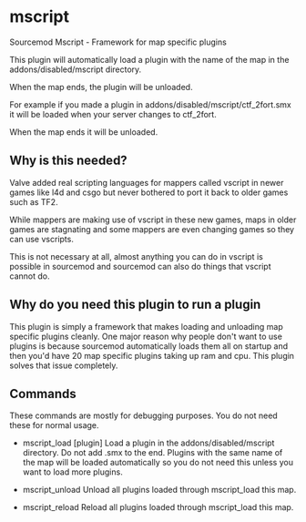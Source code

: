 # mscript

Sourcemod Mscript - Framework for map specific plugins

This plugin will automatically load a plugin with the name of the map in the addons/disabled/mscript directory. 

When the map ends, the plugin will be unloaded. 

For example if you made a plugin in addons/disabled/mscript/ctf_2fort.smx it will be loaded when your server changes to ctf_2fort. 

When the map ends it will be unloaded.

## Why is this needed?

Valve added real scripting languages for mappers called vscript in newer games like l4d and csgo but never bothered to port it back to older games such as TF2. 

While mappers are making use of vscript in these new games, maps in older games are stagnating and some mappers are even changing games so they can use vscripts.

This is not necessary at all, almost anything you can do in vscript is possible in sourcemod and sourcemod can also do things that vscript cannot do.

## Why do you need this plugin to run a plugin

This plugin is simply a framework that makes loading and unloading map specific plugins cleanly. One major reason why people don't want to use plugins is because sourcemod automatically loads them all on startup and then you'd have 20 map specific plugins taking up ram and cpu. This plugin solves that issue completely.

## Commands

These commands are mostly for debugging purposes. You do not need these for normal usage.

- mscript_load [plugin]
Load a plugin in the addons/disabled/mscript directory. Do not add .smx to the end. Plugins with the same name of the map will be loaded automatically so you do not need this unless you want to load more plugins.

- mscript_unload
Unload all plugins loaded through mscript_load this map.

- mscript_reload
Reload all plugins loaded through mscript_load this map.